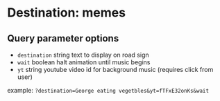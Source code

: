 # Destination: memes

## Query parameter options

 * `destination` string text to display on road sign
 * `wait` boolean halt animation until music begins
 * `yt` string youtube video id for background music (requires click from user)

example: 
`?destination=George eating vegetbles&yt=fTFxE32onKs&wait`
